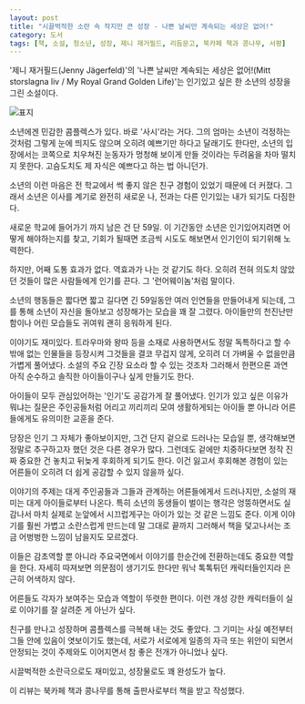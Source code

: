 ```yaml
---
layout: post
title: "시끌벅적한 소란 속 작지만 큰 성장 - 나쁜 날씨만 계속되는 세상은 없어!"
category: 도서
tags: [책, 소설, 청소년, 성장, 제니 재거필드, 리듬문고, 북카페 책과 콩나무, 서평]
---
```


'제니 재거필드(Jenny Jägerfeld)'의
'나쁜 날씨만 계속되는 세상은 없어!(Mitt storslagna liv / My Royal Grand Golden Life)'는
인기있고 싶은 한 소년의 성장을 그린 소설이다.

![표지](https://images2.imgbox.com/50/99/844NBfKB_o.jpg)

소년에겐 민감한 콤플렉스가 있다.
바로 '사시'라는 거다.
그의 엄마는 소년이 걱정하는 것처럼 그렇게 눈에 띄지도 않으며 오히려 예쁘기만 하다고 달래기도 한다만,
소년의 입장에서는 코쪽으로 치우쳐진 눈동자가 멍청해 보이게 만들 것이라는 두려움을 차마 떨치지 못한다.
고슴도치도 제 자식은 예쁘다고 하는 법 아니던가.

소년의 이런 마음은 전 학교에서 썩 좋지 않은 친구 경험이 있었기 때문에 더 커졌다.
그래서 소년은 이사를 계기로 완전히 새로운 나, 전과는 다른 인기있는 내가 되기도 다짐한다.

새로운 학교에 들어가기 까지 남은 건 단 59일.
이 기간동안 소년은 인기있어지려면 어떻게 해야하는지를 찾고,
기회가 될때면 조금씩 시도도 해보면서
인기인이 되기위해 노력한다.

하지만, 어째 도통 효과가 없다.
역효과가 나는 것 같기도 하다.
오히려 전혀 의도치 않았던 것들이 많은 사람들에게 인기를 끈다.
그 '런어웨이놈'처럼 말이다.

소년의 행동들은 짧다면 짧고 길다면 긴 59일동안 여러 인연들을 만들어내게 되는데,
그를 통해 소년이 자신을 돌아보고 성장해가는 모습을 꽤 잘 그렸다.
아이들만의 천진난만함이나 어린 모습들도 귀여워 괜히 응워하게 된다.

이야기도 재미있다.
트라우마와 왕따 등을 소재로 사용하면서도
정말 독특하다고 할 수 밖애 없는 인물들을 등장시켜 그것들을 결코 무겁지 않게,
오히려 더 가벼울 수 없을만큼 가볍게 풀어냈다.
소설의 주요 긴장 요소라 할 수 있는 것조차 그러해서
한편으론 과연 아직 순수하고 솔직한 아이들이구나 싶게 만들기도 한다.

아이들이 모두 관심있어하는 '인기'도 공감가게 잘 풀어냈다.
인기가 있고 싶은 이유가 뭐냐는 질문은
주인공들처럼 어리고 끼리끼리 모여 생활하게되는 아이들 뿐 아니라
어른들에게도 유의미한 교훈을 준다.

당장은 인기 그 자체가 좋아보이지만,
그건 단지 겉으로 드러나는 모습일 뿐,
생각해보면 정말로 추구하고자 했던 것은 다른 경우가 많다.
그런데도 겉에만 치중하다보면 정작 진짜 중요한 건 놓치고 뒤늦게 후회하게 되기도 한다.
이건 잃고서 후회해본 경험이 있는 어른들이 오히려 더 쉽게 공감할 수 있지 않을까 싶다.

이야기의 주제는 대게 주인공들과 그들과 관계하는 어른들에게서 드러나지만,
소설의 재미는 대게 아이들로부터 나온다.
특히 소년의 동생들이 벌이는 행각은 엉뚱하면서도 실감나서
마치 실제로 눈앞에서 시끄럽게구는 아이가 있는 것 같은 느낌도 준다.
이게 이야기를 훨씬 가볍고 소란스럽게 만드는데
말 그대로 끝까지 그러해서 책을 덫고나서는 조금 어벙벙한 느낌이 남을지도 모르겠다.

이들은 감초역할 뿐 아니라 주요국면에서 이야기를 한순간에 전환하는데도 중요한 역할을 한다.
자세히 따져보면 의문점이 생기기도 한다만
워낙 톡톡튀던 캐릭터들인지라 은근히 어색하지 않다.

어른들도 각자가 보여주는 모습과 역할이 뚜렷한 편이다.
이런 개성 강한 캐릭터들이 실로 이야기를 잘 살려준 게 아닌가 싶다.

친구를 만나고 성장하며 콤플렉스를 극복해 내는 것도 좋았다.
그 기미는 사실 예전부터 그들 안에 있음이 엿보이기도 했는데,
서로가 서로에게 일종의 자극 또는 위안이 되면서 안정되는 것이
주제와도 이어지면서 참 좋은 전개가 아니었나 싶다.

시끌벅적한 소란극으로도 재미있고,
성장물로도 꽤 완성도가 높다.



<div class="im im-info">
이 리뷰는 북카페 책과 콩나무를 통해 출판사로부터 책을 받고 작성했다.
</div>
